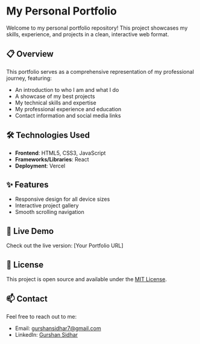 # My Personal Portfolio

Welcome to my personal portfolio repository! This project showcases my skills, experience, and projects in a clean, interactive web format.

## 📋 Overview

This portfolio serves as a comprehensive representation of my professional journey, featuring:
- An introduction to who I am and what I do
- A showcase of my best projects
- My technical skills and expertise
- My professional experience and education
- Contact information and social media links

## 🛠️ Technologies Used

- **Frontend**: HTML5, CSS3, JavaScript
- **Frameworks/Libraries**: React
- **Deployment**: Vercel

## ✨ Features

- Responsive design for all device sizes
- Interactive project gallery
- Smooth scrolling navigation

## 🚀 Live Demo

Check out the live version: [Your Portfolio URL]


## 📝 License

This project is open source and available under the [MIT License](LICENSE).

## 📫 Contact

Feel free to reach out to me:
- Email: gurshansidhar7@gmail.com
- LinkedIn: [Gurshan Sidhar](https://www.linkedin.com/in/gurshan-sidhar-a1945428a/)
